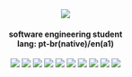 <div align="center">
  <img src="https://img.icons8.com/?size=33&id=4Z2nCrz5iPY2&format=png&color=9373D9">
</div>
<div align="center">
  <h4> software engineering student <br>
      lang: pt-br(native)/en(a1) </h4>
</div>
<div align="center">
  <!--HTML--> <img src="https://img.icons8.com/?size=26&id=101353&format=png&color=ffffff">
  <!--CSS--> <img src="https://img.icons8.com/?size=26&id=102501&format=png&color=ffffff">
  <!--JAVASCRIPT--> <img src="https://img.icons8.com/?size=26&id=WOB9D18y7S7J&format=png&color=ffffff">
  <!--PYTHON--> <img src="https://img.icons8.com/?size=28&id=24045&format=png&color=ffffff">
  <!--VSCODE--> <img src="https://img.icons8.com/?size=24&id=102978&format=png&color=ffffff">
  <!--PYCHARM--> <img src="https://img.icons8.com/?size=27&id=72738&format=png&color=ffffff">
  <!--MYSQL--> <img src="https://img.icons8.com/?size=39&id=39855&format=png&color=ffffff">
  <!--GIT--> <img src="https://img.icons8.com/?size=24&id=38389&format=png&color=ffffff">
  <!--WINDOWS11--> <img src="https://img.icons8.com/?size=26&id=ee4s7iSQnSQA&format=png&color=ffffff">
  <!--UBUNTU--><img src="https://img.icons8.com/?size=21&id=11370&format=png&color=ffffff">
</div>



